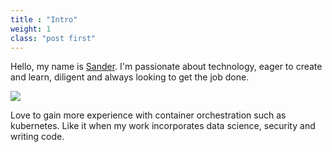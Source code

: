 ```yaml
---
title : "Intro"
weight: 1
class: "post first"
---
```


<style>
#site-head-content { background-color: #5BA4E5; }
#site-head-content a { display:none; }
#blog-logo { display:none; }
.inner section { display: none; }
</style>

Hello, my name is [Sander](https://lent.ink).
I'm passionate about technology,
eager to create and learn,
diligent and always looking to get the job done.


<img src="http://cdn.lent.ink/img/chair.jpg">


Love to gain more experience with container orchestration such as kubernetes.
Like it when my work incorporates data science, security and writing code.
